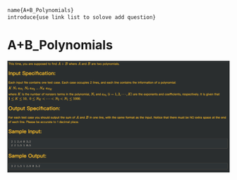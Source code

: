```
name{A+B_Polynomials}
introduce{use link list to solove add question}
```

# A+B_Polynomials

![image-20210120170030187](README.assets/image-20210120170030187.png)

